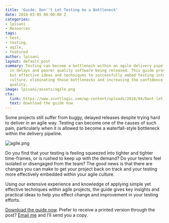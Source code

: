 ```yaml
---
title: 'Guide: Don''t Let Testing be a Bottleneck'
date: 2018-03-05 00:00:00 Z
categories:
- lpisani
- Resources
tags:
- test,
- testing,
- agile,
- featured
author: lpisani
layout: default_post
summary: Testing can become a bottleneck within an agile delivery pipeline, resulting
  in delays and poorer quality software being released. This guide provides simple
  but effective ideas and techniques to successfully embed testing into the agile
  culture, eliminating those bottlenecks and increasing the confidence in your software
  quality.
image: lpisani/assets/agile.png
cta:
  link: https://www.scottlogic.com/wp-content/uploads/2018/04/Dont-let-test-be-a-bottleneck_Scott_Logic.pdf
  text: Download the guide now
---
```


Some projects still suffer from buggy, delayed releases despite trying hard to deliver in an agile way. Testing can become one of the causes of such pain, particularly when it is allowed to become a waterfall-style bottleneck within the delivery pipeline.

![agile.png]({{site.baseurl}}/lpisani/assets/agile.png)

Do you find that your testing is feeling squeezed into tighter and tighter time-frames, or is rushed to keep up with the demand? Do your testers feel isolated or disengaged from the team? The good news is that there are changes you can make to get your project back on track and your testing more effectively embedded within your agile culture.

Using our extensive experience and knowledge of applying simple yet effective techniques within agile projects, the guide gives key insights and practical ideas to help you effect change and improvement in your testing efforts.

[Download the guide now](https://www.scottlogic.com/wp-content/uploads/2018/04/Dont-let-test-be-a-bottleneck_Scott_Logic.pdf). Prefer to receive a printed version through the post? [Email me](mailto:lpisani@scottlogic.com) and I’ll send you a copy.
